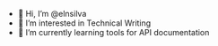 - 👋 Hi, I’m @elnsilva
- 👀 I’m interested in Technical Writing
- 🌱 I’m currently learning tools for API documentation
